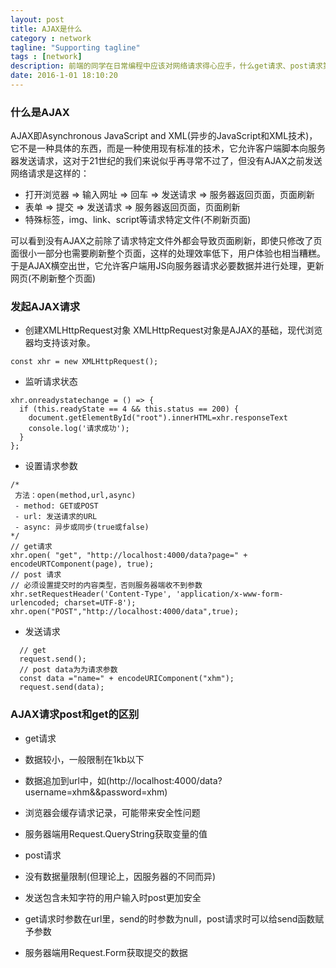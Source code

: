 ```yaml
---
layout: post
title: AJAX是什么
category : network
tagline: "Supporting tagline"
tags : [network]
description: 前端的同学在日常编程中应该对网络请求得心应手，什么get请求、post请求第三方库api一调用得溜溜的，其实这些库基本都是封装的ajax请求，那什么是ajax呢？
date: 2016-1-01 18:10:20
---
```


### **什么是AJAX** 

AJAX即Asynchronous JavaScript and XML(异步的JavaScript和XML技术)，它不是一种具体的东西，而是一种使用现有标准的技术，它允许客户端脚本向服务器发送请求，这对于21世纪的我们来说似乎再寻常不过了，但没有AJAX之前发送网络请求是这样的：
 - 打开浏览器 => 输入网址 => 回车 => 发送请求 => 服务器返回页面，页面刷新
 - 表单 => 提交 => 发送请求 => 服务器返回页面，页面刷新
 - 特殊标签，img、link、script等请求特定文件(不刷新页面)

可以看到没有AJAX之前除了请求特定文件外都会导致页面刷新，即使只修改了页面很小一部分也需要刷新整个页面，这样的处理效率低下，用户体验也相当糟糕。于是AJAX横空出世，它允许客户端用JS向服务器请求必要数据并进行处理，更新网页(不刷新整个页面)

### **发起AJAX请求** 

- 创建XMLHttpRequest对象
  XMLHttpRequest对象是AJAX的基础，现代浏览器均支持该对象。
```
const xhr = new XMLHttpRequest();
```
- 监听请求状态
```
xhr.onreadystatechange = () => {
  if (this.readyState == 4 && this.status == 200) {
    document.getElementById("root").innerHTML=xhr.responseText
    console.log('请求成功');
  }
};

```
- 设置请求参数

```
/*
 方法：open(method,url,async)
 - method: GET或POST
 - url: 发送请求的URL
 - async: 异步或同步(true或false)
*/
// get请求
xhr.open( "get", "http://localhost:4000/data?page=" + encodeURTComponent(page), true);
// post 请求
// 必须设置提交时的内容类型，否则服务器端收不到参数 
xhr.setRequestHeader('Content-Type', 'application/x-www-form-urlencoded; charset=UTF-8');
xhr.open("POST","http://localhost:4000/data",true);
```

- 发送请求

```
  // get
  request.send();
  // post data为为请求参数
  const data ="name=" + encodeURIComponent("xhm");
  request.send(data);
```
  
### **AJAX请求post和get的区别** 

- get请求
 - 数据较小，一般限制在1kb以下
 - 数据追加到url中，如(http://localhost:4000/data?username=xhm&&password=xhm)
 - 浏览器会缓存请求记录，可能带来安全性问题
 - 服务器端用Request.QueryString获取变量的值

- post请求
 - 没有数据量限制(但理论上，因服务器的不同而异)
 - 发送包含未知字符的用户输入时post更加安全
 - get请求时参数在url里，send的时参数为null，post请求时可以给send函数赋予参数
 - 服务器端用Request.Form获取提交的数据

